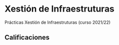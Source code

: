 # Xestión de Infraestruturas

Prácticas Xestión de Infraestruturas (curso 2021/22)

## Calificaciones
